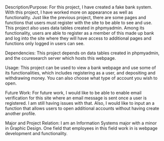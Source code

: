 Description/Purpose: For this project, I have created a fake bank system. With this project, I have worked more on 
appearance as well as functionality. Just like the previous project, there are some pages and functions that users
must register with the site to be able to see and use. This project also uses data tables created in phpmyadmin. 
Among its functionality, users are able to register as a member of this made up bank and log into the site where they 
will have access to additional pages and functions only logged in users can see.

Dependencies: This project depends on data tables created in phpmyadmin, and the ccuresearch server which hosts this 
webpage.

Usage: This project can be used to view a bank webpage and use some of its functionalities, which includes registering 
as a user, and depositing and withdrawing money. You can also choose what type of account you wish to open.

Future Work: For future work, I would like to be able to enable email verification for this site where an email
message is sent once a user is registered. I am still having issues with that. Also, I would like to input an 
a function that allows users to open additional accounts without having create another profile.

Major and Project Relation: I am an Information Systems major with a minor in Graphic Design. One field that employees
in this field work in is webpage development and functionality.